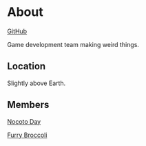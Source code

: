 # About

<div class="center">

[GitHub](https://github.com/eggricesoy)

</div>

Game development team making weird things.

## Location

Slightly above Earth.

## Members

[Nocoto Day](https://notcoding.today)

[Furry Broccoli](https://github.com/furry-broccoli)
